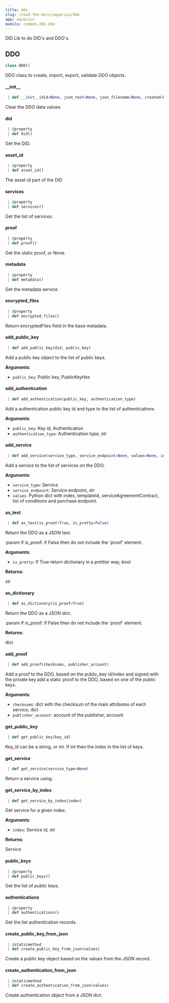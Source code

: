 ```yaml
---
title: ddo
slug: /read-the-docs/aquarius/ddo
app: aquarius
module: common.ddo.ddo
---
```

DID Lib to do DID's and DDO's.

## DDO

```python
class DDO()
```

DDO class to create, import, export, validate DDO objects.

#### \_\_init\_\_

```python
 | def __init__(did=None, json_text=None, json_filename=None, created=None, dictionary=None)
```

Clear the DDO data values.

#### did

```python
 | @property
 | def did()
```

Get the DID.

#### asset\_id

```python
 | @property
 | def asset_id()
```

The asset id part of the DID

#### services

```python
 | @property
 | def services()
```

Get the list of services.

#### proof

```python
 | @property
 | def proof()
```

Get the static proof, or None.

#### metadata

```python
 | @property
 | def metadata()
```

Get the metadata service.

#### encrypted\_files

```python
 | @property
 | def encrypted_files()
```

Return encryptedFiles field in the base metadata.

#### add\_public\_key

```python
 | def add_public_key(did, public_key)
```

Add a public key object to the list of public keys.

**Arguments**:

- `public_key`: Public key, PublicKeyHex

#### add\_authentication

```python
 | def add_authentication(public_key, authentication_type)
```

Add a authentication public key id and type to the list of authentications.

**Arguments**:

- `public_key`: Key id, Authentication
- `authentication_type`: Authentication type, str

#### add\_service

```python
 | def add_service(service_type, service_endpoint=None, values=None, index=None)
```

Add a service to the list of services on the DDO.

**Arguments**:

- `service_type`: Service
- `service_endpoint`: Service endpoint, str
- `values`: Python dict with index, templateId, serviceAgreementContract,
list of conditions and purchase endpoint.

#### as\_text

```python
 | def as_text(is_proof=True, is_pretty=False)
```

Return the DDO as a JSON text.

:param if is_proof: if False then do not include the 'proof' element.

**Arguments**:

- `is_pretty`: If True return dictionary in a prettier way, bool

**Returns**:

str

#### as\_dictionary

```python
 | def as_dictionary(is_proof=True)
```

Return the DDO as a JSON dict.

:param if is_proof: if False then do not include the 'proof' element.

**Returns**:

dict

#### add\_proof

```python
 | def add_proof(checksums, publisher_account)
```

Add a proof to the DDO, based on the public_key id/index and signed with the private key
add a static proof to the DDO, based on one of the public keys.

**Arguments**:

- `checksums`: dict with the checksum of the main attributes of each service, dict
- `publisher_account`: account of the publisher, account

#### get\_public\_key

```python
 | def get_public_key(key_id)
```

Key_id can be a string, or int. If int then the index in the list of keys.

#### get\_service

```python
 | def get_service(service_type=None)
```

Return a service using.

#### get\_service\_by\_index

```python
 | def get_service_by_index(index)
```

Get service for a given index.

**Arguments**:

- `index`: Service id, str

**Returns**:

Service

#### public\_keys

```python
 | @property
 | def public_keys()
```

Get the list of public keys.

#### authentications

```python
 | @property
 | def authentications()
```

Get the list authentication records.

#### create\_public\_key\_from\_json

```python
 | @staticmethod
 | def create_public_key_from_json(values)
```

Create a public key object based on the values from the JSON record.

#### create\_authentication\_from\_json

```python
 | @staticmethod
 | def create_authentication_from_json(values)
```

Create authentication object from a JSON dict.


